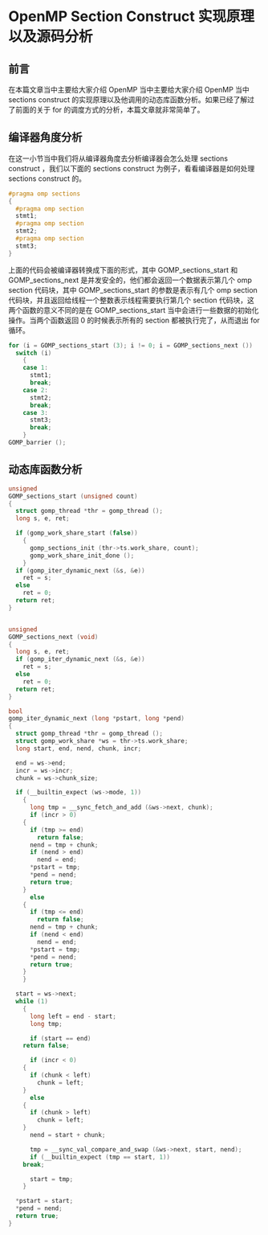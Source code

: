 # OpenMP Section Construct 实现原理以及源码分析

## 前言

在本篇文章当中主要给大家介绍 OpenMP 当中主要给大家介绍 OpenMP 当中 sections construct 的实现原理以及他调用的动态库函数分析。如果已经了解过了前面的关于 for 的调度方式的分析，本篇文章就非常简单了。

## 编译器角度分析

在这一小节当中我们将从编译器角度去分析编译器会怎么处理 sections construct ，我们以下面的 sections construct 为例子，看看编译器是如何处理 sections construct 的。

```c
#pragma omp sections
{
  #pragma omp section
  stmt1;
  #pragma omp section
  stmt2;
  #pragma omp section
  stmt3;
}
```

上面的代码会被编译器转换成下面的形式，其中 GOMP_sections_start 和 GOMP_sections_next 是并发安全的，他们都会返回一个数据表示第几个 omp section 代码块，其中 GOMP_sections_start 的参数是表示有几个 omp section 代码块，并且返回给线程一个整数表示线程需要执行第几个 section 代码块，这两个函数的意义不同的是在 GOMP_sections_start 当中会进行一些数据的初始化操作。当两个函数返回 0 的时候表示所有的 section 都被执行完了，从而退出 for 循环。

```c
for (i = GOMP_sections_start (3); i != 0; i = GOMP_sections_next ())
  switch (i)
    {
    case 1:
      stmt1;
      break;
    case 2:
      stmt2;
      break;
    case 3:
      stmt3;
      break;
    }
GOMP_barrier ();
```

## 动态库函数分析



```c
unsigned
GOMP_sections_start (unsigned count)
{
  struct gomp_thread *thr = gomp_thread ();
  long s, e, ret;

  if (gomp_work_share_start (false))
    {
      gomp_sections_init (thr->ts.work_share, count);
      gomp_work_share_init_done ();
    }
  if (gomp_iter_dynamic_next (&s, &e))
    ret = s;
  else
    ret = 0;
  return ret;
}


unsigned
GOMP_sections_next (void)
{
  long s, e, ret;
  if (gomp_iter_dynamic_next (&s, &e))
    ret = s;
  else
    ret = 0;
  return ret;
}

bool
gomp_iter_dynamic_next (long *pstart, long *pend)
{
  struct gomp_thread *thr = gomp_thread ();
  struct gomp_work_share *ws = thr->ts.work_share;
  long start, end, nend, chunk, incr;

  end = ws->end;
  incr = ws->incr;
  chunk = ws->chunk_size;

  if (__builtin_expect (ws->mode, 1))
    {
      long tmp = __sync_fetch_and_add (&ws->next, chunk);
      if (incr > 0)
	{
	  if (tmp >= end)
	    return false;
	  nend = tmp + chunk;
	  if (nend > end)
	    nend = end;
	  *pstart = tmp;
	  *pend = nend;
	  return true;
	}
      else
	{
	  if (tmp <= end)
	    return false;
	  nend = tmp + chunk;
	  if (nend < end)
	    nend = end;
	  *pstart = tmp;
	  *pend = nend;
	  return true;
	}
    }

  start = ws->next;
  while (1)
    {
      long left = end - start;
      long tmp;

      if (start == end)
	return false;

      if (incr < 0)
	{
	  if (chunk < left)
	    chunk = left;
	}
      else
	{
	  if (chunk > left)
	    chunk = left;
	}
      nend = start + chunk;

      tmp = __sync_val_compare_and_swap (&ws->next, start, nend);
      if (__builtin_expect (tmp == start, 1))
	break;

      start = tmp;
    }

  *pstart = start;
  *pend = nend;
  return true;
}
```

